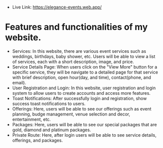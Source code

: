 - Live Link: https://elegance-events.web.app/

# Features and functionalities of my website.

- Services: In this website, there are various event services such as weddings, birthdays, baby shower, etc. Users will be able to view a list of services, each with a short description, image, and price.
- Service Details Page: When users click on the "View More" button for a specific service, they will be navigate to a detailed page for that service with brief description, open hour(day, and time), contact(phone, and email).
- User Registration and Login: In this website, user registration and login system to allow users to create accounts and access more features.
- Toast Notifications: After successfully login and registration, show success toast notifications to users.
- Offerings: Here, users will be able to see our offerings such as event planning, budge management, venue selection and decor, entertainment, etc.
- Packages: Here, users will be able to see our special packages that are gold, diamond and platinum packages.
- Private Route: Here, after login users will be able to see service details, offerings, and packages.
